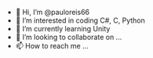 - 👋 Hi, I’m @pauloreis66
- 👀 I’m interested in coding C#, C, Python
- 🌱 I’m currently learning Unity
- 💞️ I’m looking to collaborate on ...
- 📫 How to reach me ...

<!---
pauloreis66/pauloreis66 is a ✨ special ✨ repository because its `README.md` (this file) appears on your GitHub profile.
You can click the Preview link to take a look at your changes.
--->
